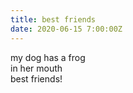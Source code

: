 ```yaml
---
title: best friends
date: 2020-06-15 7:00:00Z
---
```


my dog has a frog  
in her mouth  
best friends!  